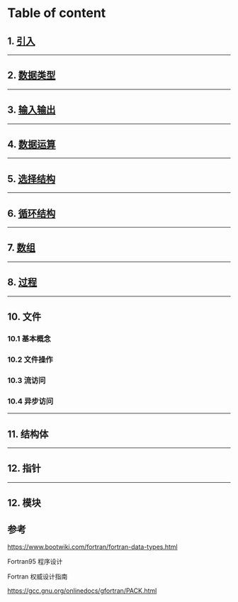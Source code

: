 # Table of content
## 1. [引入](./Introduce.md)
***

## 2. [数据类型](./data_types.md)
***

## 3. [输入输出](./io.md)
***

## 4. [数据运算](./operator.md)
***

## 5. [选择结构](./if.md)
***

## 6. [循环结构](./loop.md)
***

## 7. [数组](./array.md)
***

## 8. [过程](./procedure.md)
***

## 10. 文件
### 10.1 基本概念
### 10.2 文件操作
### 10.3 流访问
### 10.4 异步访问

***

## 11. 结构体

***

## 12. 指针

***
## 12. 模块

## 参考
<https://www.bootwiki.com/fortran/fortran-data-types.html>

Fortran95 程序设计

Fortran 权威设计指南

<https://gcc.gnu.org/onlinedocs/gfortran/PACK.html>
